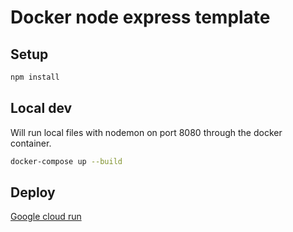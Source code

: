 # Docker node express template

## Setup
```sh
npm install
```

## Local dev
Will run local files with nodemon on port 8080 through the docker container.
```sh
docker-compose up --build
```

## Deploy
[Google cloud run](https://github.com/tobbbe/docker-templates#google-cloud-run)